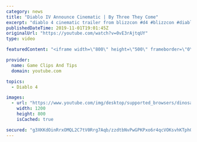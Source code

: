 ```yaml
---
category: news
title: "Diablo IV Announce Cinematic | By Three They Come"
excerpt: "diablo 4 cinematic trailer from blizzcon #d4 #blizzcon #diablo."
publishedDateTime: 2019-11-01T19:01:45Z
originalUrl: "https://youtube.com/watch?v=0vE3rAjtqUY"
type: video

featuredContent: "<iframe width=\"800\" height=\"500\" frameborder=\"0\" src=\"https://www.youtube.com/embed/0vE3rAjtqUY\" allow=\"accelerometer; autoplay; encrypted-media; gyroscope; picture-in-picture\" allowfullscreen></iframe>"

provider:
  name: Game Clips And Tips
  domain: youtube.com

topics:
  - Diablo 4

images:
  - url: "https://www.youtube.com/img/desktop/supported_browsers/dinosaur.png"
    width: 1200
    height: 800
    isCached: true

secured: "g3XKKdOinRrxOMQL2C7tV0Rrg7Aqb/zzdtbNvPwGPKPxo6r4qcVOKsvhKTphOoLsf+t7bhYFyhm8gFr3sRWI2fFmnEXRflzLH2fgphwYtNjwxk1kzU7s5TzqC1Kp90iC3gb4aLxvZ1ul4tAE797avR24cqYaYNHrR/FXMp3y8Ewpt2CJeJZ4LLkZpg/k4eHpAUv9hWSkpC997m7iVXV3I9EEFyL5ksM709s7atEKG2tpf3YbsJmikEItcVMhbvYFEbe4TMASdaIZMW3szLp266XyNGj8yTvzgSUsai1Lr8QfNCfqurut0BaU/ZrUc0S7zL+Wkqoj0dh5Fhz4gFwnyFm/4wxARCxe7vmxAQ3JTfUBPO2ah7csa0+zuKyvoICNEAa+6Es+pdSW7+KzQrjuXA==;ErQfkmElp5E28Cqq1Hv3Lg=="
---
```


